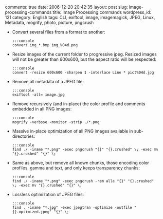 comments: true
date: 2006-12-20 20:42:35
layout: post
slug: image-processing-commands
title: Image Processing commands
wordpress_id: 121
category: English
tags: CLI, exiftool, image, imagemagick, JPEG, Linux, Metadata, mogrify, photo, picture, pngcrush

  * Convert several files from a format to another:

        :::console
        convert img_*.bmp img_%04d.png

  * Resize images of the current folder to progressive jpeg. Resized images will not be greater than 600x600, but the aspect ratio will be respected:

        :::console
        convert -resize 600x600 -sharpen 1 -interlace Line * pict%04d.jpg

  * Remove all metadata of a JPEG file:

        :::console
        exiftool -all= image.jpg

  * Remove recursively (and in-place) the color profile and comments embedded in all PNG images:

        :::console
        mogrify -verbose -monitor -strip ./*.png

  * Massive in-place optimization of all PNG images available in sub-directories:

        :::console
        find ./ -iname "*.png" -exec pngcrush "{}" "{}.crushed" \; -exec mv "{}.crushed" "{}" \;

  * Same as above, but remove all known chunks, those encoding color profiles, gamma and text, and only keeps transparency chunks:

        :::console
        find ./ -iname "*.png" -exec pngcrush -rem alla "{}" "{}.crushed" \; -exec mv "{}.crushed" "{}" \;

  * Lossless optimization of JPEG files:

        :::console
        find . -iname "*.jpg" -exec jpegtran -optimize -outfile "{}.optimized.jpeg" "{}" \;

